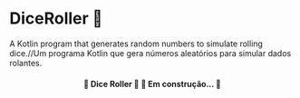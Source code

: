 # DiceRoller 🎲
A Kotlin program that generates random numbers to simulate rolling dice.//Um programa Kotlin que gera números aleatórios para simular dados rolantes.

<h4 align="center"> 
	🚧  Dice Roller 🎲 🚀 Em construção...  🚧
</h4>

